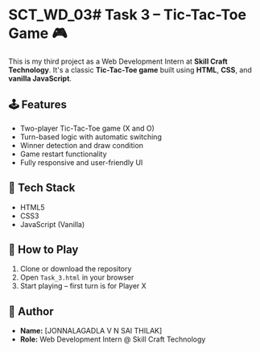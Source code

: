 # SCT_WD_03# Task 3 – Tic-Tac-Toe Game 🎮

This is my third project as a Web Development Intern at **Skill Craft Technology**. It's a classic **Tic-Tac-Toe game** built using **HTML**, **CSS**, and **vanilla JavaScript**.

## 🕹️ Features

- Two-player Tic-Tac-Toe game (X and O)
- Turn-based logic with automatic switching
- Winner detection and draw condition
- Game restart functionality
- Fully responsive and user-friendly UI

## 🔧 Tech Stack

- HTML5
- CSS3
- JavaScript (Vanilla)

## 🚀 How to Play

1. Clone or download the repository
2. Open `Task_3.html` in your browser
3. Start playing – first turn is for Player X

## 👤 Author

- **Name:** [JONNALAGADLA V N SAI THILAK]
- **Role:** Web Development Intern @ Skill Craft Technology

